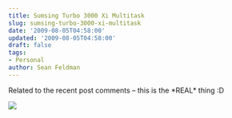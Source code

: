 ```yaml
---
title: Sumsing Turbo 3000 Xi Multitask
slug: sumsing-turbo-3000-xi-multitask
date: '2009-08-05T04:58:00'
updated: '2009-08-05T04:58:00'
draft: false
tags:
- Personal
author: Sean Feldman
---
```



Related to the recent post comments – this is the \*REAL\* thing :D

[![](https://aspblogs.blob.core.windows.net/media/sfeldman/Media/videodf057d1b0587_24FD61D6.jpg)](http://www.youtube.com/watch?v=7DHrHMsT7KQ)
